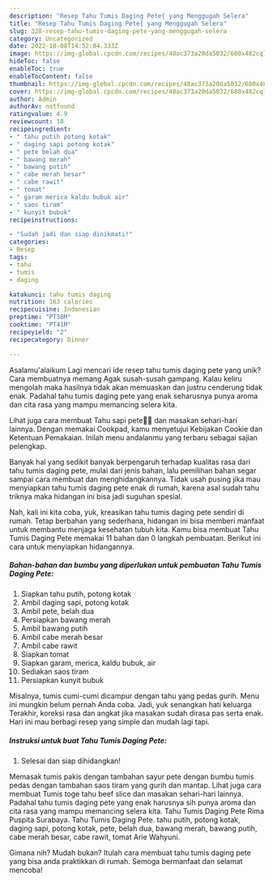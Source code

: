 ```yaml
---
description: "Resep Tahu Tumis Daging Pete{ yang Menggugah Selera"
title: "Resep Tahu Tumis Daging Pete{ yang Menggugah Selera"
slug: 328-resep-tahu-tumis-daging-pete-yang-menggugah-selera
category: Uncategorized
date: 2022-10-08T14:52:04.333Z
image: https://img-global.cpcdn.com/recipes/48ac373a20da5032/680x482cq70/tahu-tumis-daging-pete-foto-resep-utama.jpg
hideToc: false
enableToc: true
enableTocContent: false
thumbnail: https://img-global.cpcdn.com/recipes/48ac373a20da5032/680x482cq70/tahu-tumis-daging-pete-foto-resep-utama.jpg
cover: https://img-global.cpcdn.com/recipes/48ac373a20da5032/680x482cq70/tahu-tumis-daging-pete-foto-resep-utama.jpg
author: Admin
authorAv: notfound
ratingvalue: 4.9
reviewcount: 18
recipeingredient:
- " tahu putih potong kotak"
- " daging sapi potong kotak"
- " pete belah dua"
- " bawang merah"
- " bawang putih"
- " cabe merah besar"
- " cabe rawit"
- " tomat"
- " garam merica kaldu bubuk air"
- " saos tiram"
- " kunyit bubuk"
recipeinstructions:

- "Sudah jadi dan siap dinikmati!"
categories:
- Resep
tags:
- tahu
- tumis
- daging

katakunci: tahu tumis daging 
nutrition: 163 calories
recipecuisine: Indonesian
preptime: "PT38M"
cooktime: "PT41M"
recipeyield: "2"
recipecategory: Dinner

---
```



Asalamu'alaikum Lagi mencari ide resep tahu tumis daging pete yang unik? Cara membuatnya memang Agak susah-susah gampang. Kalau keliru mengolah maka hasilnya tidak akan memuaskan dan justru cenderung tidak enak. Padahal tahu tumis daging pete yang enak seharusnya punya aroma dan cita rasa yang mampu memancing selera kita.


Lihat juga cara membuat Tahu sapi pete🧈🥩 dan masakan sehari-hari lainnya. Dengan memakai Cookpad, kamu menyetujui Kebijakan Cookie dan Ketentuan Pemakaian. Inilah menu andalanmu yang terbaru sebagai sajian pelengkap.

Banyak hal yang sedikit banyak berpengaruh terhadap kualitas rasa dari tahu tumis daging pete, mulai dari jenis bahan, lalu pemilihan bahan segar sampai cara membuat dan menghidangkannya. Tidak usah pusing jika mau menyiapkan tahu tumis daging pete enak di rumah, karena asal sudah tahu triknya maka hidangan ini bisa jadi suguhan spesial.


Nah, kali ini kita coba, yuk, kreasikan tahu tumis daging pete sendiri di rumah. Tetap berbahan yang sederhana, hidangan ini bisa memberi manfaat untuk membantu menjaga kesehatan tubuh kita. Kamu bisa membuat Tahu Tumis Daging Pete memakai 11 bahan dan 0 langkah pembuatan. Berikut ini cara untuk menyiapkan hidangannya.

<!--inarticleads1-->

##### Bahan-bahan dan bumbu yang diperlukan untuk pembuatan Tahu Tumis Daging Pete:

1. Siapkan  tahu putih, potong kotak
1. Ambil  daging sapi, potong kotak
1. Ambil  pete, belah dua
1. Persiapkan  bawang merah
1. Ambil  bawang putih
1. Ambil  cabe merah besar
1. Ambil  cabe rawit
1. Siapkan  tomat
1. Siapkan  garam, merica, kaldu bubuk, air
1. Sediakan  saos tiram
1. Persiapkan  kunyit bubuk


Misalnya, tumis cumi-cumi dicampur dengan tahu yang pedas gurih. Menu ini mungkin belum pernah Anda coba. Jadi, yuk senangkan hati keluarga Terakhir, koreksi rasa dan angkat jika masakan sudah dirasa pas serta enak. Hari ini mau berbagi resep yang simple dan mudah lagi tapi. 

<!--inarticleads2-->

##### Instruksi untuk buat Tahu Tumis Daging Pete:


1. Selesai dan siap dihidangkan!

Memasak tumis pakis dengan tambahan sayur pete dengan bumbu tumis pedas dengan tambahan saos tiram yang gurih dan mantap. Lihat juga cara membuat Tumis toge tahu beef slice dan masakan sehari-hari lainnya. Padahal tahu tumis daging pete yang enak harusnya sih punya aroma dan cita rasa yang mampu memancing selera kita. Tahu Tumis Daging Pete Rima Puspita Surabaya. Tahu Tumis Daging Pete. tahu putih, potong kotak, daging sapi, potong kotak, pete, belah dua, bawang merah, bawang putih, cabe merah besar, cabe rawit, tomat Arie Wahyuni. 

Gimana nih? Mudah bukan? Itulah cara membuat tahu tumis daging pete yang bisa anda praktikkan di rumah. Semoga bermanfaat dan selamat mencoba!
